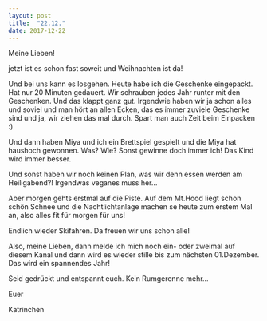 ```yaml
---
layout: post
title:  "22.12."
date: 2017-12-22
---
```

Meine Lieben!


jetzt ist es schon fast soweit und Weihnachten ist da!

Und bei uns kann es losgehen. Heute habe ich die Geschenke eingepackt. Hat nur 20 Minuten gedauert. Wir schrauben jedes Jahr runter mit den Geschenken. Und das klappt ganz gut. Irgendwie haben wir ja schon alles und soviel und man hört an allen Ecken, das es immer zuviele Geschenke sind und ja, wir ziehen das mal durch. Spart man auch Zeit beim Einpacken :)

Und dann haben Miya und ich ein Brettspiel gespielt und die Miya hat haushoch gewonnen. Was? Wie? Sonst gewinne doch immer ich! Das Kind wird immer besser. 

Und sonst haben wir noch keinen Plan, was wir denn essen werden am Heiligabend?! Irgendwas veganes muss her…

Aber morgen gehts erstmal auf die Piste. Auf dem Mt.Hood liegt schon schön Schnee und die Nachtlichtanlage machen se heute zum erstem Mal an, also alles fit für morgen für uns!

Endlich wieder Skifahren. Da freuen wir uns schon alle!

Also, meine Lieben, dann melde ich mich noch ein- oder zweimal auf diesem Kanal und dann wird es wieder stille bis zum nächsten 01.Dezember. Das wird ein spannendes Jahr!

Seid gedrückt und entspannt euch. Kein Rumgerenne mehr…

Euer

Katrinchen









